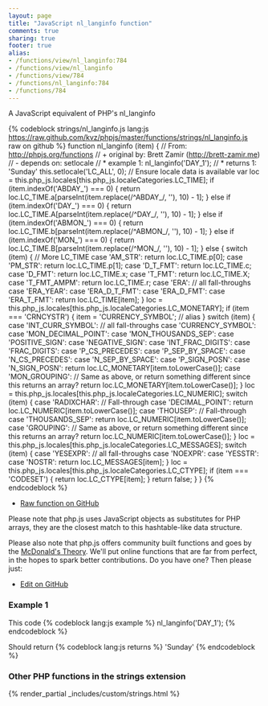 ```yaml
---
layout: page
title: "JavaScript nl_langinfo function"
comments: true
sharing: true
footer: true
alias:
- /functions/view/nl_langinfo:784
- /functions/view/nl_langinfo
- /functions/view/784
- /functions/nl_langinfo:784
- /functions/784
---
```

<!-- Generated by Rakefile:build -->
A JavaScript equivalent of PHP's nl_langinfo

{% codeblock strings/nl_langinfo.js lang:js https://raw.github.com/kvz/phpjs/master/functions/strings/nl_langinfo.js raw on github %}
function nl_langinfo (item) {
  // From: http://phpjs.org/functions
  // +   original by: Brett Zamir (http://brett-zamir.me)
  // -    depends on: setlocale
  // *     example 1: nl_langinfo('DAY_1');
  // *     returns 1: 'Sunday'
  this.setlocale('LC_ALL', 0); // Ensure locale data is available
  var loc = this.php_js.locales[this.php_js.localeCategories.LC_TIME];
  if (item.indexOf('ABDAY_') === 0) {
    return loc.LC_TIME.a[parseInt(item.replace(/^ABDAY_/, ''), 10) - 1];
  } else if (item.indexOf('DAY_') === 0) {
    return loc.LC_TIME.A[parseInt(item.replace(/^DAY_/, ''), 10) - 1];
  } else if (item.indexOf('ABMON_') === 0) {
    return loc.LC_TIME.b[parseInt(item.replace(/^ABMON_/, ''), 10) - 1];
  } else if (item.indexOf('MON_') === 0) {
    return loc.LC_TIME.B[parseInt(item.replace(/^MON_/, ''), 10) - 1];
  } else {
    switch (item) {
      // More LC_TIME
    case 'AM_STR':
      return loc.LC_TIME.p[0];
    case 'PM_STR':
      return loc.LC_TIME.p[1];
    case 'D_T_FMT':
      return loc.LC_TIME.c;
    case 'D_FMT':
      return loc.LC_TIME.x;
    case 'T_FMT':
      return loc.LC_TIME.X;
    case 'T_FMT_AMPM':
      return loc.LC_TIME.r;
    case 'ERA':
      // all fall-throughs
    case 'ERA_YEAR':
    case 'ERA_D_T_FMT':
    case 'ERA_D_FMT':
    case 'ERA_T_FMT':
      return loc.LC_TIME[item];
    }
    loc = this.php_js.locales[this.php_js.localeCategories.LC_MONETARY];
    if (item === 'CRNCYSTR') {
      item = 'CURRENCY_SYMBOL'; // alias
    }
    switch (item) {
    case 'INT_CURR_SYMBOL':
      // all fall-throughs
    case 'CURRENCY_SYMBOL':
    case 'MON_DECIMAL_POINT':
    case 'MON_THOUSANDS_SEP':
    case 'POSITIVE_SIGN':
    case 'NEGATIVE_SIGN':
    case 'INT_FRAC_DIGITS':
    case 'FRAC_DIGITS':
    case 'P_CS_PRECEDES':
    case 'P_SEP_BY_SPACE':
    case 'N_CS_PRECEDES':
    case 'N_SEP_BY_SPACE':
    case 'P_SIGN_POSN':
    case 'N_SIGN_POSN':
      return loc.LC_MONETARY[item.toLowerCase()];
    case 'MON_GROUPING':
      // Same as above, or return something different since this returns an array?
      return loc.LC_MONETARY[item.toLowerCase()];
    }
    loc = this.php_js.locales[this.php_js.localeCategories.LC_NUMERIC];
    switch (item) {
    case 'RADIXCHAR':
      // Fall-through
    case 'DECIMAL_POINT':
      return loc.LC_NUMERIC[item.toLowerCase()];
    case 'THOUSEP':
      // Fall-through
    case 'THOUSANDS_SEP':
      return loc.LC_NUMERIC[item.toLowerCase()];
    case 'GROUPING':
      // Same as above, or return something different since this returns an array?
      return loc.LC_NUMERIC[item.toLowerCase()];
    }
    loc = this.php_js.locales[this.php_js.localeCategories.LC_MESSAGES];
    switch (item) {
    case 'YESEXPR':
      // all fall-throughs
    case 'NOEXPR':
    case 'YESSTR':
    case 'NOSTR':
      return loc.LC_MESSAGES[item];
    }
    loc = this.php_js.locales[this.php_js.localeCategories.LC_CTYPE];
    if (item === 'CODESET') {
      return loc.LC_CTYPE[item];
    }
    return false;
  }
}
{% endcodeblock %}

 - [Raw function on GitHub](https://github.com/kvz/phpjs/blob/master/functions/strings/nl_langinfo.js)

Please note that php.js uses JavaScript objects as substitutes for PHP arrays, they are 
the closest match to this hashtable-like data structure. 

Please also note that php.js offers community built functions and goes by the 
[McDonald's Theory](https://medium.com/what-i-learned-building/9216e1c9da7d). We'll put online 
functions that are far from perfect, in the hopes to spark better contributions. 
Do you have one? Then please just: 

 - [Edit on GitHub](https://github.com/kvz/phpjs/edit/master/functions/strings/nl_langinfo.js)

### Example 1
This code
{% codeblock lang:js example %}
nl_langinfo('DAY_1');
{% endcodeblock %}

Should return
{% codeblock lang:js returns %}
'Sunday'
{% endcodeblock %}


### Other PHP functions in the strings extension
{% render_partial _includes/custom/strings.html %}
